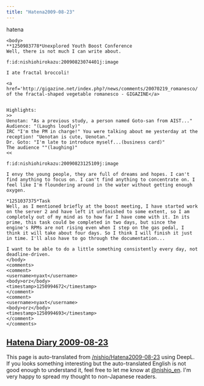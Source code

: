 ```yaml
---
title: "Hatena2009-08-23"
---
```


hatena

```
<body>
**1250983778*Unexplored Youth Boost Conference
Well, there is not much I can write about.

f:id:nishiohirokazu:20090823074401j:image

I ate fractal broccoli!

<a href='http://gigazine.net/index.php?/news/comments/20070219_romanesco/'>Photograph of the fractal-shaped vegetable romanesco - GIGAZINE</a>


Highlights:
>>
Uenotan: "As a previous study, a person named Goto-san from AIST..."
Audience: "(Laughs loudly)"
IRC "I'm the PM in charge!" You were talking about me yesterday at the reception! "Uenotan is cute, Uenotan."
Dr. Goto: "I'm late to introduce myself...(business card)"
The audience ""(laughing)"
<<

f:id:nishiohirokazu:20090823125109j:image

I envy the young people, they are full of dreams and hopes. I can't find anything to focus on. I can't find anything to concentrate on. I feel like I'm floundering around in the water without getting enough oxygen.

*1251037375*Task
Well, as I mentioned briefly at the boost meeting, I have started work on the server 2 and have left it unfinished to some extent, so I am completely out of my mind as to how far I have come with it. In its prime, this task could be completed in two days, but since the engine's RPMs are not rising even when I step on the gas pedal, I think it will take about four days. So I think I will finish it just in time. I'll also have to go through the documentation...

I want to be able to do a little something consistently every day, not deadline-driven.
</body>
<comments>
<comment>
<username>nyaxt</username>
<body>orz</body>
<timestamp>1250994672</timestamp>
</comment>
<comment>
<username>nyaxt</username>
<body>orz</body>
<timestamp>1250994693</timestamp>
</comment>
</comments>
```


[Hatena Diary 2009-08-23](https://nishiohirokazu.hatenadiary.org/archive/2009/08/23)
---
This page is auto-translated from [/nishio/Hatena2009-08-23](https://scrapbox.io/nishio/Hatena2009-08-23) using DeepL. If you looks something interesting but the auto-translated English is not good enough to understand it, feel free to let me know at [@nishio_en](https://twitter.com/nishio_en). I'm very happy to spread my thought to non-Japanese readers.